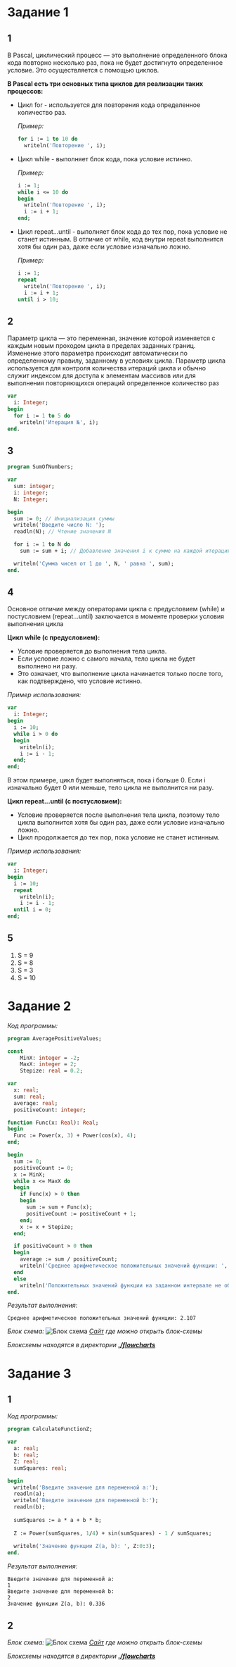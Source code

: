 # Задание 1

## 1

В Pascal, циклический процесс — это выполнение определенного блока кода повторно несколько раз, пока не будет достигнуто определенное условие. Это осуществляется с помощью циклов.

**В Pascal есть три основных типа циклов для реализации таких процессов:**

- Цикл for - используется для повторения кода определенное количество раз.

  *Пример:*

  ```pascal
  for i := 1 to 10 do
    writeln('Повторение ', i);
  ```

- Цикл while - выполняет блок кода, пока условие истинно.

  *Пример:*

  ```pascal
  i := 1;
  while i <= 10 do
  begin
    writeln('Повторение ', i);
    i := i + 1;
  end;
  ```

- Цикл repeat...until - выполняет блок кода до тех пор, пока условие не станет истинным. В отличие от while, код внутри repeat выполнится хотя бы один раз, даже если условие изначально ложно.

  *Пример:*

  ```pascal
  i := 1;
  repeat
    writeln('Повторение ', i);
    i := i + 1;
  until i > 10;
  ```

## 2

Параметр цикла — это переменная, значение которой изменяется с каждым новым проходом цикла в пределах заданных границ. Изменение этого параметра происходит автоматически по определенному правилу, заданному в условиях цикла. Параметр цикла используется для контроля количества итераций цикла и обычно служит индексом для доступа к элементам массивов или для выполнения повторяющихся операций определенное количество раз

```pascal
var
  i: Integer;
begin
  for i := 1 to 5 do
    writeln('Итерация №', i);
end.
```

## 3

```pascal
program SumOfNumbers;

var
  sum: integer;
  i: integer;
  N: Integer;

begin
  sum := 0; // Инициализация суммы
  writeln('Введите число N: ');
  readln(N); // Чтение значения N

  for i := 1 to N do
    sum := sum + i; // Добавление значения i к сумме на каждой итерации

  writeln('Сумма чисел от 1 до ', N, ' равна ', sum);
end.
```

## 4

Основное отличие между операторами цикла с предусловием (while) и постусловием (repeat...until) заключается в моменте проверки условия выполнения цикла

**Цикл while (с предусловием):**

- Условие проверяется до выполнения тела цикла.
- Если условие ложно с самого начала, тело цикла не будет выполнено ни разу.
- Это означает, что выполнение цикла начинается только после того, как подтверждено, что условие истинно.

*Пример использования:*

```pascal
var
  i: Integer;
begin
  i := 10;
  while i > 0 do
  begin
    writeln(i);
    i := i - 1;
  end;
end;
```

В этом примере, цикл будет выполняться, пока i больше 0. Если i изначально будет 0 или меньше, тело цикла не выполнится ни разу.

**Цикл repeat...until (с постусловием):**

- Условие проверяется после выполнения тела цикла, поэтому тело цикла выполнится хотя бы один раз, даже если условие изначально ложно.
- Цикл продолжается до тех пор, пока условие не станет истинным.

*Пример использования:*

```pascal
var
  i: Integer;
begin
  i := 10;
  repeat
    writeln(i);
    i := i - 1;
  until i = 0;
end;
```

## 5

1. S = 9
2. S = 8
3. S = 3
4. S = 10

# Задание 2

*Код программы:*

```pascal
program AveragePositiveValues;

const
    MinX: integer = -2;
    MaxX: integer = 2;
    Stepize: real = 0.2;

var
  x: real;
  sum: real; 
  average: real;
  positiveCount: integer;

function Func(x: Real): Real;
begin
  Func := Power(x, 3) + Power(cos(x), 4);
end;

begin
  sum := 0;
  positiveCount := 0;
  x := MinX;
  while x <= MaxX do
  begin
    if Func(x) > 0 then
    begin
      sum := sum + Func(x);
      positiveCount := positiveCount + 1;
    end;
    x := x + Stepize;
  end;

  if positiveCount > 0 then
  begin
    average := sum / positiveCount;
    writeln('Среднее арифметическое положительных значений функции: ', average:0:3);
  end
  else
    writeln('Положительных значений функции на заданном интервале не обнаружено.');
end.
```

*Результат выполнения:*

```text
Среднее арифметическое положительных значений функции: 2.107
```

*Блок схема:*
![Блок схема](./flowcharts/flowchart_2_1.png)
*[Сайт](https://programforyou.ru/block-diagram-redactor) где можно открыть блок-схемы*

*Блоксхемы находятся в директории <ins>**./flowcharts***</ins>

# Задание 3

## 1

*Код программы:*

```pascal
program CalculateFunctionZ;

var
  a: real;
  b: real;
  Z: real;
  sumSquares: real;

begin
  writeln('Введите значение для переменной a:');
  readln(a);
  writeln('Введите значение для переменной b:');
  readln(b);
  
  sumSquares := a * a + b * b;
  
  Z := Power(sumSquares, 1/4) + sin(sumSquares) - 1 / sumSquares;
  
  writeln('Значение функции Z(a, b): ', Z:0:3);
end.
```

*Результат выполнения:*

```text
Введите значение для переменной a:
1
Введите значение для переменной b:
2
Значение функции Z(a, b): 0.336
```

## 2

*Блок схема:*
![Блок схема](./flowcharts/flowchart_3_2.png)
*[Сайт](https://programforyou.ru/block-diagram-redactor) где можно открыть блок-схемы*

*Блоксхемы находятся в директории <ins>**./flowcharts***</ins>
